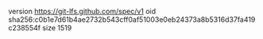 version https://git-lfs.github.com/spec/v1
oid sha256:c0b1e7d61b4ae2732b543cff0af51003e0eb24373a8b5316d37fa419c238554f
size 1519
